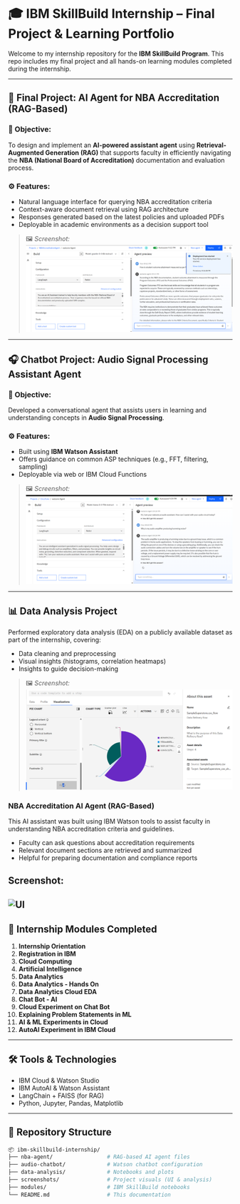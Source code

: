 # 🎓 IBM SkillBuild Internship – Final Project & Learning Portfolio

Welcome to my internship repository for the **IBM SkillBuild Program**. This repo includes my final project and all hands-on learning modules completed during the internship.

---

## 🧠 Final Project: AI Agent for NBA Accreditation (RAG-Based)

### 📌 Objective:
To design and implement an **AI-powered assistant agent** using **Retrieval-Augmented Generation (RAG)** that supports faculty in efficiently navigating the **NBA (National Board of Accreditation)** documentation and evaluation process.

### ⚙️ Features:
- Natural language interface for querying NBA accreditation criteria
- Context-aware document retrieval using RAG architecture
- Responses generated based on the latest policies and uploaded PDFs
- Deployable in academic environments as a decision support tool

> 🖼️ *Screenshot:*
![NBA Agent Screenshot](https://raw.githubusercontent.com/HAFSAYUSUF/IBM_Skillbuilt/7b62afbd9e876021188728d24de59941f429f761/Screenshot%202025-08-01%20211328.png)

---

## 🎧 Chatbot Project: Audio Signal Processing Assistant Agent

### 📌 Objective:
Developed a conversational agent that assists users in learning and understanding concepts in **Audio Signal Processing**.

### ⚙️ Features:
- Built using **IBM Watson Assistant**
- Offers guidance on common ASP techniques (e.g., FFT, filtering, sampling)
- Deployable via web or IBM Cloud Functions

> 🖼️ *Screenshot:*
![Audio Chatbot Screenshot](https://github.com/HAFSAYUSUF/IBM_Skillbuilt/blob/main/Screenshot%202025-07-31%20220009.png?raw=true)

---

## 📊 Data Analysis Project

Performed exploratory data analysis (EDA) on a publicly available dataset as part of the internship, covering:

- Data cleaning and preprocessing
- Visual insights (histograms, correlation heatmaps)
- Insights to guide decision-making

> 🖼️ *Screenshot:*
![Data Analysis Screenshot](https://github.com/HAFSAYUSUF/IBM_Skillbuilt/blob/main/Screenshot%202025-07-29%20000334.png?raw=true)
### NBA Accreditation AI Agent (RAG-Based)

This AI assistant was built using IBM Watson tools to assist faculty in understanding NBA accreditation criteria and guidelines.
- Faculty can ask questions about accreditation requirements
- Relevant document sections are retrieved and summarized
- Helpful for preparing documentation and compliance reports

## Screenshot:
![UI](./nba_agent_ui.png)
---

## 📘 Internship Modules Completed

1. **Internship Orientation**  
2. **Registration in IBM**  
3. **Cloud Computing**  
4. **Artificial Intelligence**  
5. **Data Analytics**  
6. **Data Analytics - Hands On**  
7. **Data Analytics Cloud EDA**  
8. **Chat Bot - AI**  
9. **Cloud Experiment on Chat Bot**  
10. **Explaining Problem Statements in ML**  
11. **AI & ML Experiments in Cloud**  
12. **AutoAI Experiment in IBM Cloud**  

---

## 🛠 Tools & Technologies

- IBM Cloud & Watson Studio
- IBM AutoAI & Watson Assistant
- LangChain + FAISS (for RAG)
- Python, Jupyter, Pandas, Matplotlib


---

## 📁 Repository Structure

```bash
📦 ibm-skillbuild-internship/
├── nba-agent/                 # RAG-based AI agent files
├── audio-chatbot/             # Watson chatbot configuration
├── data-analysis/             # Notebooks and plots
├── screenshots/               # Project visuals (UI & analysis)
├── modules/                   # IBM SkillBuild notebooks
└── README.md                  # This documentation
